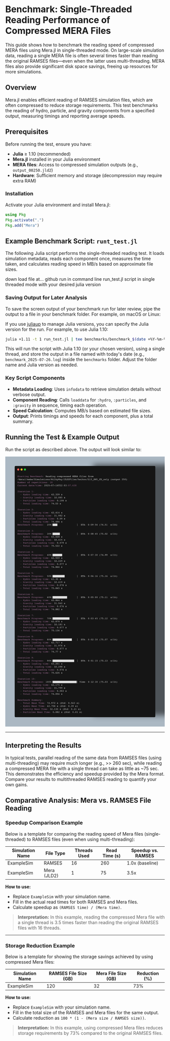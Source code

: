 

# Benchmark: Single-Threaded Reading Performance of Compressed MERA Files

This guide shows how to benchmark the reading speed of compressed MERA files using Mera.jl in single-threaded mode. On large-scale simulation data, reading a single MERA file is often several times faster than reading the original RAMSES files—even when the latter uses multi-threading. MERA files also provide significant disk space savings, freeing up resources for more simulations.



## Overview

Mera.jl enables efficient reading of RAMSES simulation files, which are often compressed to reduce storage requirements. This test benchmarks the reading of hydro, particle, and gravity components from a specified output, measuring timings and reporting average speeds.



## Prerequisites

Before running the test, ensure you have:

- **Julia** ≥ 1.10 (recommended)
- **Mera.jl** installed in your Julia environment
- **MERA files**: Access to compressed simulation outputs (e.g., `output_00250.jld2`)
- **Hardware**: Sufficient memory and storage (decompression may require extra RAM)




### Installation

Activate your Julia environment and install Mera.jl:

```julia
using Pkg
Pkg.activate(".")
Pkg.add("Mera")
```




## Example Benchmark Script: `runt_test.jl`

The following Julia script performs the single-threaded reading test. It loads simulation metadata, reads each component once, measures the time taken, and calculates reading speed in MB/s based on approximate file sizes.

down load file at... github
run in command line run_test.jl script in single threaded mode with your desired julia version




### Saving Output for Later Analysis

To save the screen output of your benchmark run for later review, pipe the output to a file in your benchmark folder. For example, on macOS or Linux:

If you use [juliaup](https://github.com/JuliaLang/juliaup) to manage Julia versions, you can specify the Julia version for the run. For example, to use Julia 1.10:

```bash
julia +1.11 -t 1 run_test.jl | tee benchmarks/benchmark_$(date +%Y-%m-%d).log
```

This will run the script with Julia 1.10 (or your chosen version), using a single thread, and store the output in a file named with today's date (e.g., `benchmark_2025-07-26.log`) inside the `benchmarks` folder. Adjust the folder name and Julia version as needed.




### Key Script Components

- **Metadata Loading**: Uses `infodata` to retrieve simulation details without verbose output.
- **Component Reading**: Calls `loaddata` for `:hydro`, `:particles`, and `:gravity` in sequence, timing each operation.
- **Speed Calculation**: Computes MB/s based on estimated file sizes.
- **Output**: Prints timings and speeds for each component, plus a total summary.




## Running the Test & Example Output

Run the script as described above. The output will look similar to:

![Example Output](Mera_files_output.png)

---

## Interpreting the Results

In typical tests, parallel reading of the same data from RAMSES files (using multi-threading) may require much longer (e.g., >> 260 sec), while reading a compressed MERA file with a single thread can take as little as ~75 sec. This demonstrates the efficiency and speedup provided by the Mera format. Compare your results to multithreaded RAMSES reading to quantify your own gains.



## Comparative Analysis: Mera vs. RAMSES File Reading

### Speedup Comparison Example

Below is a template for comparing the reading speed of Mera files (single-threaded) to RAMSES files (even when using multi-threading):

| Simulation Name | File Type      | Threads Used | Read Time (s) | Speedup vs. RAMSES |
|-----------------|---------------|--------------|---------------|--------------------|
| ExampleSim      | RAMSES        | 16           | 260           | 1.0x (baseline)    |
| ExampleSim      | Mera (JLD2)   | 1            | 75            | 3.5x               |

**How to use:**
- Replace `ExampleSim` with your simulation name.
- Fill in the actual read times for both RAMSES and Mera files.
- Calculate speedup as `(RAMSES time) / (Mera time)`.

> **Interpretation:**
> In this example, reading the compressed Mera file with a single thread is 3.5 times faster than reading the original RAMSES files with 16 threads.

---

### Storage Reduction Example

Below is a template for showing the storage savings achieved by using compressed Mera files:

| Simulation Name | RAMSES File Size (GB) | Mera File Size (GB) | Reduction (%) |
|-----------------|----------------------|---------------------|---------------|
| ExampleSim      | 120                  | 32                  | 73%           |

**How to use:**
- Replace `ExampleSim` with your simulation name.
- Fill in the total size of the RAMSES and Mera files for the same output.
- Calculate reduction as `100 * (1 - (Mera size / RAMSES size))`.

> **Interpretation:**
> In this example, using compressed Mera files reduces storage requirements by 73% compared to the original RAMSES files.

